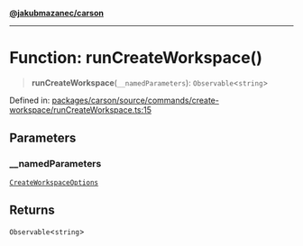 [**@jakubmazanec/carson**](../README.md)

---

# Function: runCreateWorkspace()

> **runCreateWorkspace**(`__namedParameters`): `Observable`\<`string`\>

Defined in:
[packages/carson/source/commands/create-workspace/runCreateWorkspace.ts:15](https://github.com/jakubmazanec/tools/blob/d8ee2855cc8c253cbcc5c4d49e7356ff8450cbde/packages/carson/source/commands/create-workspace/runCreateWorkspace.ts#L15)

## Parameters

### \_\_namedParameters

[`CreateWorkspaceOptions`](../type-aliases/CreateWorkspaceOptions.md)

## Returns

`Observable`\<`string`\>
